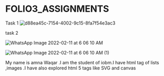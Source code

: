 # FOLIO3_ASSIGNMENTS
Task 1
![d88ea45c-7154-4002-9c15-8fa7f54e3ac3](https://user-images.githubusercontent.com/36014717/153649240-c5cdfc47-a278-42fc-afec-a0e8b65e1a65.jpg)

task 2

![WhatsApp Image 2022-02-11 at 6 06 10 AM](https://user-images.githubusercontent.com/36014717/153605722-40cfe381-6dc3-4cff-936b-9d4eb465fd4f.jpeg)

![WhatsApp Image 2022-02-11 at 6 06 10 AM (1)](https://user-images.githubusercontent.com/36014717/153605949-8b6b3528-0f94-4cd6-8b24-862947dbbe2b.jpeg)

My name is amna Waqar .I am the student of iobm.I have html tag of lists ,images .I have also explored html 5 tags like SVG and canvas
